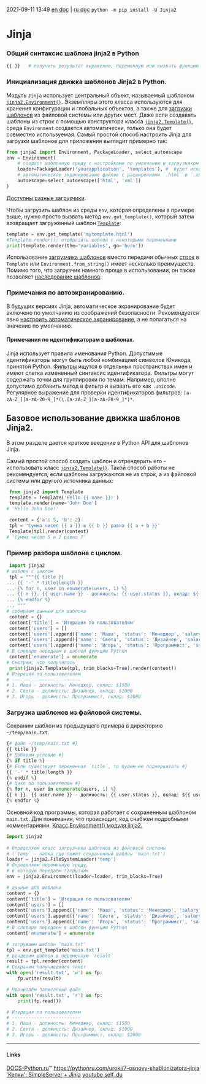 2021-09-11 13:49
[en doc](https://jinja.palletsprojects.com/en/2.11.x/) | [ru doc](https://docs-python.ru/packages/modul-jinja2-python/) `python -m pip install -U Jinja2`
# Jinja
### Общий синтаксис шаблона jinja2 в Python[](https://docs-python.ru/packages/modul-jinja2-python/sintaksis-shablona-jinja2/)
```py
{{ }}	# получить результат выражение, переменную или вызвать функцию и вывести значение в шаблоне

```
[](https://pythonru.com/uroki/7-osnovy-shablonizatora-jinja)
### Инициализация движка шаблонов Jinja2 в Python.
Модуль `Jinja` использует центральный объект, называемый шаблоном [`jinja2.Environment()`](https://docs-python.ru/packages/modul-jinja2-python/klass-environment/ "Класс Environment() модуля jinja2 в Python."). Экземпляры этого класса используются для хранения конфигурации и глобальных объектов, а также для [загрузки шаблонов](https://docs-python.ru/packages/modul-jinja2-python/zagruzchiki-shablonov-modulja-jinja2/ "Загрузчики шаблонов модуля jinja2 в Python.") из файловой системы или других мест. Даже если создавать шаблоны из строк с помощью конструктора класса [`jinja2.Template()`](https://docs-python.ru/packages/modul-jinja2-python/klass-template/ "Класс Template() модуля jinja2 в Python."), среда `Environment` создается автоматически, только она будет совместно используемая.
Самый простой способ настроить Jinja для загрузки шаблонов для приложения выглядит примерно так:
```py
from jinja2 import Environment, PackageLoader, select_autoescape
env = Environment(
	# создаст шаблонную среду с настройками по умолчанию и загрузчиком `loader`,
    loader=PackageLoader('yourapplication', 'templates'), #  будет искать шаблоны в папке шаблонов `templates` внутри пакета python `yourapplication`
	# автоматическое экранирование файлов с расширениями `.html` и `.xml`.
    autoescape=select_autoescape(['html', 'xml'])
)
```
[Доступны разные загрузчики](https://docs-python.ru/packages/modul-jinja2-python/zagruzchiki-shablonov-modulja-jinja2/ "Загрузчики шаблонов модуля jinja2 в Python."). 

Чтобы загрузить шаблон из среды `env`, которая определены в примере выше, нужно просто вызвать метод `env.get_template()`, который затем возвращает загруженный шаблон [`Template`](https://docs-python.ru/packages/modul-jinja2-python/klass-template/ "Класс Template() модуля jinja2 в Python."):
```py
template = env.get_template('mytemplate.html')
#Template.render(): отобразить шаблон с некоторыми переменными
print(template.render(the='variables', go='here')) 
```
Использование [загрузчика шаблонов](https://docs-python.ru/packages/modul-jinja2-python/zagruzchiki-shablonov-modulja-jinja2/ "Загрузчики шаблонов модуля jinja2 в Python.") вместо передачи обычных [строк](https://docs-python.ru/tutorial/osnovnye-vstroennye-tipy-python/tip-dannyh-str-tekstovye-stroki/ "Тип данных str в Python.") в `Template` или `Environment.from_string()` имеет несколько преимуществ. Помимо того, что загрузчик намного проще в использовании, он также позволяет [наследование шаблонов](https://docs-python.ru/packages/modul-jinja2-python/nasledovanie-shablonov-jinja2/ "Наследование шаблонов jinja2 в Python.").
### Примечания по автоэкранированию.
В будущих версиях Jinja, автоматическое экранирование будет включено по умолчанию из соображений безопасности. Рекомендуется явно [настроить автоматическое экранирование](https://docs-python.ru/packages/modul-jinja2-python/funktsija-select-autoescape/ "Настройка экранирования в шаблонах Jinja в Python."), а не полагаться на значение по умолчанию.
#### Примечания по идентификаторам в шаблонах.
Jinja использует правила именования Python. Допустимые идентификаторы могут быть любой комбинацией символов Юникода, принятой Python.
[Фильтры](https://docs-python.ru/packages/modul-jinja2-python/vstroennye-filtry-modulja-jinja2/ "Встроенные фильтры модуля jinja2 в Python.") ищутся в отдельных пространствах имен и имеют слегка измененный синтаксис идентификатора. Фильтры могут содержать точки для группировки по темам. Например, вполне допустимо добавить метод в фильтр и вызвать его как `.unicode`. Регулярное выражение для проверки идентификаторов фильтров: `[a-zA-Z_][a-zA-Z0-9_]*(\.[a-zA-Z_][a-zA-Z0-9_]*)*`.

## Базовое использование движка шаблонов Jinja2.

В этом разделе дается краткое введение в Python API для шаблонов Jinja.

Самый простой способ создать шаблон и отрендерить его - использовать класс [`jinja2.Template()`](https://docs-python.ru/packages/modul-jinja2-python/klass-template/ "Класс Template() модуля jinja2 в Python."). Такой способ работы не рекомендуется, если шаблоны загружаются не из строк, а из файловой системы или другого источника данных:
```py
 from jinja2 import Template
 template = Template('Hello {{ name }}!')
 template.render(name='John Doe')
# 'Hello John Doe!'

 content = {'a': 5, 'b': 2}
 tpl = 'Сумма чисел {{ a }} и {{ b }} равна {{ a + b }}'
 Template(tpl).render(content)
# 'Сумма чисел 5 и 2 равна 7'
```
### Пример разбора шаблона с циклом.

```py
 import jinja2
# шаблон с циклом
 tpl = """{{ title }}
... {{ '-' * title|length }}
... {% for n, user in enumerate(users, 1) %}
... {{ n }}. {{ user.name }} - должность: {{ user.status }}, оклад: ${{ user.salary }}
... {% endfor %}
... """
# собираем данные для шаблона
 content = {}
 content['title'] = 'Итерация по пользователям'
 content['users'] = []
 content['users'].append({'name': 'Маша', 'status': 'Менеджер', 'salary': 1500}) 
 content['users'].append({'name': 'Света', 'status': 'Дизайнер', 'salary': 1000}) 
 content['users'].append({'name': 'Игорь', 'status': 'Программист', 'salary': 2000}) 
# В словаре передаем в шаблон функцию Python
 content['enumerate'] = enumerate
# Смотрим, что получилось
 print(jinja2.Template(tpl, trim_blocks=True).render(content))
# Итерация по пользователям
# -------------------------
# 1. Маша - должность: Менеджер, оклад: $1500
# 2. Света - должность: Дизайнер, оклад: $1000
# 3. Игорь - должность: Программист, оклад: $2000
```
### Загрузка шаблонов из файловой системы.
Сохраним шаблон из предыдущего примера в директорию `~/temp/main.txt`.
```py
{# файл ~/temp/main.txt #}
{{ title }}
{# Добавим условие #}
{% if title %}
{# Если существует переменная `title`, то будем ее подчеркивать #}
{{ '-' * title|length }}
{% endif %}
{# Цикл по пользователям #}
{% for n, user in enumerate(users, 1) %}
{{ n }}. {{ user.name }} - должность: {{ user.status }}, оклад: ${{ user.salary }}
{% endfor %}
```
Основной код программы, которая работает с сохраненным шаблоном `main.txt`. Для понимания, что происходит, код снабжен подробными комментариями. [Класс Environment() модуля jinja2.](https://docs-python.ru/packages/modul-jinja2-python/klass-environment/ "Среда окружения движка шаблонов jinja2.")
```py
import jinja2
 
# Определяем класс загрузчика шаблонов из файловой системы
# (`temp` - папка где лежит сохраненный шаблон 'main.txt')
loader = jinja2.FileSystemLoader('temp')
# Определяем переменную среду, 
# в которую передаем загрузчик
env = jinja2.Environment(loader=loader, trim_blocks=True)

# данные для шаблона
content = {}
content['title'] = 'Итерация по пользователям'
content['users'] = []
content['users'].append({'name': 'Маша', 'status': 'Менеджер', 'salary': 1500}) 
content['users'].append({'name': 'Света', 'status': 'Дизайнер', 'salary': 1000}) 
content['users'].append({'name': 'Игорь', 'status': 'Программист', 'salary': 2000}) 
# В словаре передаем в шаблон функцию Python
content['enumerate'] = enumerate

# загружаем шаблон 'main.txt'
tpl = env.get_template('main.txt')
# рендерим шаблон в переменную `result`
result = tpl.render(content)
# Сохраним получившийся текст
with open('result.txt', 'w') as fp: 
    fp.write(result)

# Прочитаем записанный файл
with open('result.txt', 'r') as fp: 
    print(fp.read())

# Итерация по пользователям
# -------------------------
# 1. Маша - должность: Менеджер, оклад: $1500
# 2. Света - должность: Дизайнер, оклад: $1000
# 3. Игорь - должность: Программист, оклад: $2000
```
_____________
#### Links
[DOCS-Python.ru](https://docs-python.ru/ "Справочная документация по языку Python3.")™
https://pythonru.com/uroki/7-osnovy-shablonizatora-jinja
['Кепки': SimpleServer + Jinja](https://dvmn.org/encyclopedia/modules/jinja2/)
[youtube self_du](https://www.youtube.com/playlist?list=PLA0M1Bcd0w8wfmtElObQrBbZjY6XeA06U)